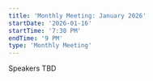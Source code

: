 ```yaml
---
title: 'Monthly Meeting: January 2026'
startDate: '2026-01-16'
startTime: '7:30 PM'
endTime: '9 PM'
type: 'Monthly Meeting'
---
```


Speakers TBD
